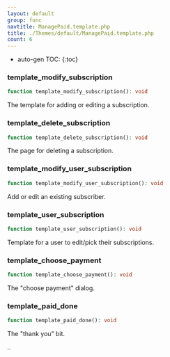 ```yaml
---
layout: default
group: func
navtitle: ManagePaid.template.php
title: ./Themes/default/ManagePaid.template.php
count: 6
---
```

* auto-gen TOC:
{:toc}
### template_modify_subscription

```php
function template_modify_subscription(): void
```
The template for adding or editing a subscription.



### template_delete_subscription

```php
function template_delete_subscription(): void
```
The page for deleting a subscription.



### template_modify_user_subscription

```php
function template_modify_user_subscription(): void
```
Add or edit an existing subscriber.



### template_user_subscription

```php
function template_user_subscription(): void
```
Template for a user to edit/pick their subscriptions.



### template_choose_payment

```php
function template_choose_payment(): void
```
The "choose payment" dialog.



### template_paid_done

```php
function template_paid_done(): void
```
The "thank you" bit.

..

